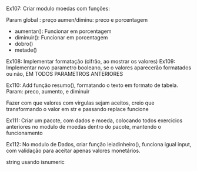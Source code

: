 Ex107: Criar modulo moedas com funções:

Param global : preço
aumen/diminu: preco e porcentagem

- aumentar(): Funcionar em porcentagem
- diminuir(): Funcionar em porcentagem
- dobro()
- metade()


Ex108: Implementar formatação (cifrão, ao mostrar os valores)
Ex109: Implementar novo parametro booleano, se o valores aparecerão formatados ou não, EM TODOS PARAMETROS ANTERIORES

Ex110: Add função resumo(), formatando o texto em formato de tabela.
Param: preco, aumento, e diminuir

Fazer com que valores com virgulas sejam aceitos, creio que transformando o valor em str e passando replace funcione


Ex111: Criar um pacote, com dados e moeda, colocando todos exercicios anteriores no modulo de moedas dentro do pacote, mantendo o funcionamento

Ex112: No modulo de Dados, criar função leiadinheiro(), funciona igual input, com validação para aceitar apenas valores monetários.

string usando isnumeric